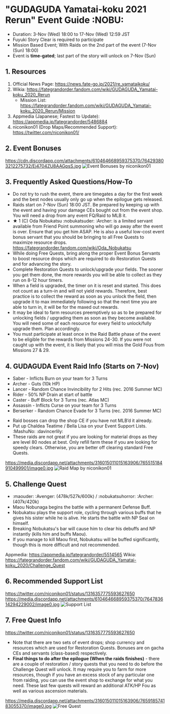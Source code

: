 # __**"GUDAGUDA Yamatai-koku 2021 Rerun" Event Guide**__ :NOBU:
- Duration: 3-Nov (Wed) 18:00 to 17-Nov (Wed) 12:59 JST
- Fuyuki Story Clear is required to participate
- Mission Based Event; With Raids on the 2nd part of the event (7-Nov (Sun) 18:00)
- Event is __time-gated__; last part of the story will unlock on 7-Nov (Sun)

## __**1. Resources**__
1. Official News Page: <https://news.fate-go.jp/2021/re_yamataikoku/>
2. Wikia: <https://fategrandorder.fandom.com/wiki/GUDAGUDA_Yamatai-koku_2020_Rerun>
    - Mission List: <https://fategrandorder.fandom.com/wiki/GUDAGUDA_Yamatai-koku_2020_Rerun/Mission>
3. Appmedia (Japanese; Fastest to Update): <https://appmedia.jp/fategrandorder/5486884>
4. niconikon01 (Drop Maps/Recommended Support): <https://twitter.com/niconikon01/>

## __**2. Event Bonuses**__
https://cdn.discordapp.com/attachments/610464668959375370/764293803212275732/Ej4704ZU8AAGpsS.jpg
![Event Bonuses by niconikon01](https://cdn.discordapp.com/attachments/610464668959375370/764293803212275732/Ej4704ZU8AAGpsS.jpg)


## __**3. Frequently Asked Questions/How-To**__
- Do not try to rush the event, there are timegates a day for the first week and the best nodes usually only go up when the epilogue gets released.
- Raids start on 7-Nov (Sun) 18:00 JST. Be prepared by keeping up with the event and having your damage CEs bought out from the event shop. You will need a drop from any event FQ/Raid to MLB it. 
- ★ 1 (C) Oda Nobukatsu :nobukatsuder: :Archer: is a limited servant available from Friend Point summoning who will go away after the event is over. Ensure that you get him ASAP. He is also a useful low-cost event bonus servant that you should be bringing to all Free Quests to maximize resource drops. 
<https://fategrandorder.fandom.com/wiki/Oda_Nobukatsu>
- While doing Free Quests, bring along the proper Event Bonus Servants to boost resource drops which are required to do Restoration Quests and for advancing the story. 
- Complete Restoration Quests to unlock/upgrade your fields. The sooner you get them done, the more rewards you will be able to collect as they run on 8-12 hour timers. 
- When a field is upgraded, the timer on it is reset and started. This does not count as a turn-in and will not yield rewards. Therefore, best practice is to collect the reward as soon as you unlock the field, then upgrade it to max immediately following so that the next time you are able to turn in, it will be for the maxed out rewards. 
- It may be ideal to farm resources preemptively so as to be prepared for unlocking fields / upgrading them as soon as they become available. You will need some of each resource for every field to unlock/fully upgrade them. Plan accordingly.
- You must participate at least once in the Raid Battle phase of the event to be eligible for the rewards from Missions 24-30. If you were not caught up with the event, it is likely that you will miss the Gold Fous from Missions 27 & 29. 

## __**4. GUDAGUDA Event Raid Info (Starts on 7-Nov)**__
* Saber - Inflicts Burn on your team for 3 Turns
* Archer - Guts (10k HP) 
* Lancer - Random Chance Invincibility for 2 Hits (rec. 2016 Summer MC)
* Rider - 50% NP Drain at start of battle
* Caster - Buff Block for 3 Turns (rec. Atlas MC)
* Assassin - Inflicts Curse on your team for 3 Turns
* Berserker - Random Chance Evade for 3 Turns (rec. 2016 Summer MC)

- Raid bosses can drop the shop CE if you have not MLB’d it already. 
- Put up Chaldea Teatime / Bella Lisa on your Event Support Lists. :MashuNo: :davincerlily:
- These raids are not great if you are looking for material drops as they are level 80 nodes at best. Only refill farm these if you are looking for speedy clears. Otherwise, you are better off clearing standard Free Quests. 

https://media.discordapp.net/attachments/316015011015163906/765515184910499901/image0.jpg
![Raid Map by niconikon01](https://media.discordapp.net/attachments/316015011015163906/765515184910499901/image0.jpg)

## __**5. Challenge Quest**__
- :maouder: :Avenger: (478k/527k/600k) / :nobukatsuhorror: :Archer: (407k/420k)
- Maou Nobunaga begins the battle with a permanent Defense Buff.
- Nobukatsu plays the support role, cycling through various buffs that he gives his sister while he is alive. He starts the battle with NP Seal on himself.
- Breaking Nobukatsu's bar will cause him to clear his debuffs and NP instantly (kills him and buffs Maou). 
- If you manage to kill Maou first, Nobukatsu will be buffed significantly, though this is more difficult and not recommended. 

Appmedia: <https://appmedia.jp/fategrandorder/5514565>
Wikia: <https://fategrandorder.fandom.com/wiki/GUDAGUDA_Yamatai-koku_2020/Challenge_Quest>

## __**6. Recommended Support List**__

<https://twitter.com/niconikon01/status/1316357775593627650>
https://media.discordapp.net/attachments/610464668959375370/764783614294229002/image0.jpg
![Support List](https://media.discordapp.net/attachments/610464668959375370/764783614294229002/image0.jpg)

## __**7. Free Quest Info**__
<https://twitter.com/niconikon01/status/1316357775593627650>

- Note that there are two sets of event drops; shop currency and resources which are used for Restoration Quests. Bonuses are on gacha CEs and servants (class-based) respectively. 
- __Final things to do after the epilogue (When the raids finishes)__ - there are a couple of restoration / story quests that you need to do before the Challenge Quest will unlock. It may require you to farm for more resources, though if you have an excess stock of any particular one from raiding, you can use the event shop to exchange for what you need. These last few quests will reward an additional ATK/HP Fou as well as various ascension materials.

https://media.discordapp.net/attachments/316015011015163906/765918574183055370/image0.jpg
![Free Quest](https://media.discordapp.net/attachments/316015011015163906/765918574183055370/image0.jpg)



